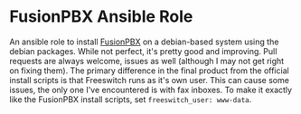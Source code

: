 # FusionPBX Ansible Role

An ansible role to install [FusionPBX](http://www.fusionpbx.com/) on a debian-based system using the
debian packages. While not perfect, it's pretty good and improving. Pull requests are always
welcome, issues as well (although I may not get right on fixing them). The primary difference in the
final product from the official install scripts is that Freeswitch runs as it's own user. This can
cause some issues, the only one I've encountered is with fax inboxes. To make it exactly like the
FusionPBX install scripts, set `freeswitch_user: www-data`.
